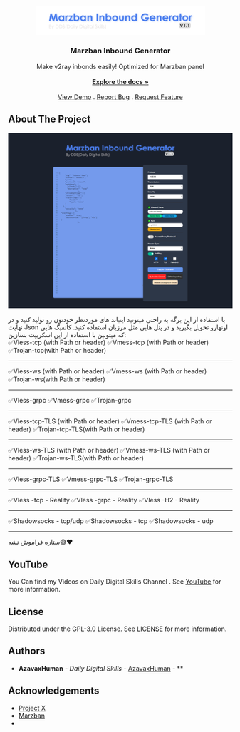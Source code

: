 <br/>
<p align="center">
  <a href="https://github.com/azavaxhuman/MarzbanInboundGenerator">
    <img src="/logo.png" alt="Logo" width="380" >
  </a>

  <h3 align="center">Marzban Inbound Generator</h3>

  <p align="center">
    Make v2ray inbonds easily! Optimized for Marzban panel
    <br/>
    <br/>
    <a href="https://github.com/azavaxhuman/MarzbanInboundGenerator"><strong>Explore the docs »</strong></a>
    <br/>
    <br/>
    <a href="https://azavaxhuman.github.io/MarzbanInboundGenerator/">View Demo</a>
    .
    <a href="https://github.com/azavaxhuman/MarzbanInboundGenerator/issues">Report Bug</a>
    .
    <a href="https://github.com/azavaxhuman/MarzbanInboundGenerator/issues">Request Feature</a>
  </p>
</p>


## About The Project

![Screen Shot](/Preview.png)

با استفاده از این برگه به راحتی میتونید اینباند های موردنظر خودتون رو تولید کنید و در نهایت Json اونهارو تحویل بگیرید و در پنل هایی مثل مرزبان استفاده کنید.
کانفیگ هایی که میتونین با استفاده از این اسکریپت بسازین:
<br>
✅Vless-tcp (with Path or header)
✅Vmess-tcp (with Path or header)
✅Trojan-tcp(with Path or header)

____________

✅Vless-ws (with Path or header)
✅Vmess-ws (with Path or header)
✅Trojan-ws(with Path or header)
____________

✅Vless-grpc
✅Vmess-grpc
✅Trojan-grpc
____________
✅Vless-tcp-TLS (with Path or header)
✅Vmess-tcp-TLS (with Path or header)
✅Trojan-tcp-TLS(with Path or header)

____________

✅Vless-ws-TLS (with Path or header)
✅Vmess-ws-TLS (with Path or header)
✅Trojan-ws-TLS(with Path or header)
____________

✅Vless-grpc-TLS
✅Vmess-grpc-TLS
✅Trojan-grpc-TLS
____________

✅Vless -tcp - Reality
✅Vless -grpc - Reality
✅Vless -H2 - Reality
____________

✅Shadowsocks - tcp/udp
✅Shadowsocks - tcp
✅Shadowsocks - udp

__________

ستاره فراموش نشه😅❤️
## YouTube 

You Can find my Videos on Daily Digital Skills Channel . See [YouTube](https://www.youtube.com/@Dailydigitalskills/) for more information.
## License

Distributed under the GPL-3.0 License. See [LICENSE](https://github.com/azavaxhuman/MarzbanInboundGenerator/blob/main/LICENSE.md) for more information.

## Authors

* **AzavaxHuman** - *Daily Digital Skills* - [AzavaxHuman](https://github.com/azavaxhuman) - **

## Acknowledgements

* [Project X](https://xtls.github.io/)
* [Marzban](https://github.com/Gozargah/Marzban)
* []()

